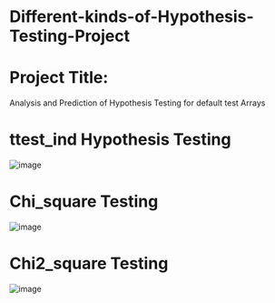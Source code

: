 # Different-kinds-of-Hypothesis-Testing-Project
# Project Title:
Analysis and Prediction of Hypothesis Testing for default test Arrays
# ttest_ind Hypothesis Testing
![image](https://github.com/BaddamPoojitha/Different-kinds-of-Hypothesis-Testing-Project/assets/143176328/f9ffc939-070f-49fe-85df-8eab29c0b7b6)
# Chi_square Testing
![image](https://github.com/BaddamPoojitha/Different-kinds-of-Hypothesis-Testing-Project/assets/143176328/ac6ac8f6-8799-450f-b656-7c774ac87b9f)
# Chi2_square Testing
![image](https://github.com/BaddamPoojitha/Different-kinds-of-Hypothesis-Testing-Project/assets/143176328/0546de2e-0802-4bb7-9aa7-7482129b63b4)





